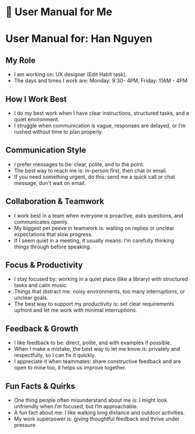 # 📝 User Manual for Me

# User Manual for: Han Nguyen

## My Role

- I am working on: UX designer (Edit Habit task).
- The days and times I work are: Monday: 9:30- 4PM, Friday: 11AM - 4PM

## How I Work Best

- I do my best work when I have clear instructions, structured tasks, and a quiet environment.
- I struggle when communication is vague, responses are delayed, or I’m rushed without time to plan properly.

## Communication Style

- I prefer messages to be: clear, polite, and to the point.
- The best way to reach me is: in-person first, then chat or email.
- If you need something urgent, do this: send me a quick call or chat message, don’t wait on email.

## Collaboration & Teamwork

- I work best in a team when everyone is proactive, asks questions, and communicates openly.
- My biggest pet peeve in teamwork is: waiting on replies or unclear expectations that slow progress.
- If I seem quiet in a meeting, it usually means: I’m carefully thinking things through before speaking.

## Focus & Productivity

- I stay focused by: working in a quiet place (like a library) with structured tasks and calm music.
- Things that distract me: noisy environments, too many interruptions, or unclear goals.
- The best way to support my productivity is: set clear requirements upfront and let me work with minimal interruptions.

## Feedback & Growth

- I like feedback to be: direct, polite, and with examples if possible.
- When I make a mistake, the best way to let me know is: privately and respectfully, so I can fix it quickly.
- I appreciate it when teammates: share constructive feedback and are open to mine too, it helps us improve together.

## Fun Facts & Quirks

- One thing people often misunderstand about me is: I might look unfriendly when I’m focused, but I’m approachable.
- A fun fact about me: I like walking long distance and outdoor activities.
- My work superpower is: giving thoughtful feedback and thrive under pressure
